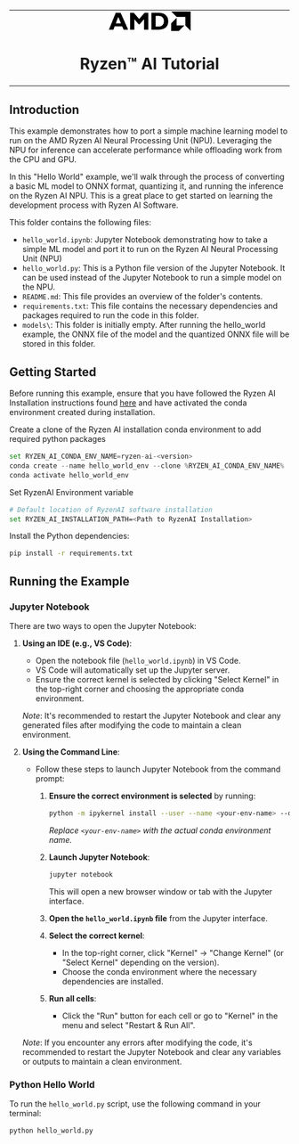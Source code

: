 <table class="sphinxhide" width="100%">
 <tr width="100%">
    <td align="center"><img src="https://raw.githubusercontent.com/Xilinx/Image-Collateral/main/xilinx-logo.png" width="30%"/><h1> Ryzen™ AI Tutorial </h1>
    </td>
 </tr>
</table>

## Introduction
This example demonstrates how to port a simple machine learning model to run on the AMD Ryzen AI Neural Processing Unit (NPU). Leveraging the NPU for inference can accelerate performance while offloading work from the CPU and GPU.

In this "Hello World" example, we'll walk through the process of converting a basic ML model to ONNX format, quantizing it, and running the inference on the Ryzen AI NPU. This is a great place to get started on learning the development process with Ryzen AI Software.

This folder contains the following files:

- `hello_world.ipynb`: Jupyter Notebook demonstrating how to take a simple ML model and port it to run on the Ryzen AI Neural Processing Unit (NPU)
- `hello_world.py`: This is a Python file version of the Jupyter Notebook. It can be used instead of the Jupyter Notebook to run a simple model on the NPU.
- `README.md`: This file provides an overview of the folder's contents.
- `requirements.txt`: This file contains the necessary dependencies and packages required to run the code in this folder.
- `models\`: This folder is initially empty. After running the hello_world example, the ONNX file of the model and the quantized ONNX file will be stored in this folder.

## Getting Started

Before running this example, ensure that you have followed the Ryzen AI Installation instructions found [here](https://ryzenai.docs.amd.com/en/latest/inst.html) and have activated the conda environment created during installation.

Create a clone of the Ryzen AI installation conda environment to add required python packages

```python
set RYZEN_AI_CONDA_ENV_NAME=ryzen-ai-<version>
conda create --name hello_world_env --clone %RYZEN_AI_CONDA_ENV_NAME%
conda activate hello_world_env
```

Set RyzenAI Environment variable

```bash
# Default location of RyzenAI software installation
set RYZEN_AI_INSTALLATION_PATH=<Path to RyzenAI Installation>
```

Install the Python dependencies:

```bash
pip install -r requirements.txt
```

## Running the Example

### Jupyter Notebook

There are two ways to open the Jupyter Notebook:

1. **Using an IDE (e.g., VS Code)**:
   - Open the notebook file (`hello_world.ipynb`) in VS Code.
   - VS Code will automatically set up the Jupyter server.
   - Ensure the correct kernel is selected by clicking "Select Kernel" in the top-right corner and choosing the appropriate conda environment.

   *Note*: It's recommended to restart the Jupyter Notebook and clear any generated files after modifying the code to maintain a clean environment.

2. **Using the Command Line**:
   - Follow these steps to launch Jupyter Notebook from the command prompt:

     1. **Ensure the correct environment is selected** by running:
        ```bash
        python -m ipykernel install --user --name <your-env-name> --display-name "Python (<your-display-name>)"
        ```
        _Replace `<your-env-name>` with the actual conda environment name._

     2. **Launch Jupyter Notebook**:
        ```bash
        jupyter notebook
        ```
        This will open a new browser window or tab with the Jupyter interface.

     3. **Open the `hello_world.ipynb` file** from the Jupyter interface.

     4. **Select the correct kernel**:
        - In the top-right corner, click "Kernel" → "Change Kernel" (or "Select Kernel" depending on the version).
        - Choose the conda environment where the necessary dependencies are installed.

     5. **Run all cells**:
        - Click the "Run" button for each cell or go to "Kernel" in the menu and select "Restart & Run All".

   *Note*: If you encounter any errors after modifying the code, it's recommended to restart the Jupyter Notebook and clear any variables or outputs to maintain a clean environment.

### Python Hello World

To run the `hello_world.py` script, use the following command in your terminal:

```bash
python hello_world.py
```
